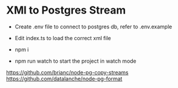 # XMl to Postgres Stream

- Create .env file to connect to postgres db, refer to .env.example

- Edit index.ts to load the correct xml file

- npm i 

- npm run watch to start the project in watch mode

https://github.com/brianc/node-pg-copy-streams
https://github.com/datalanche/node-pg-format
